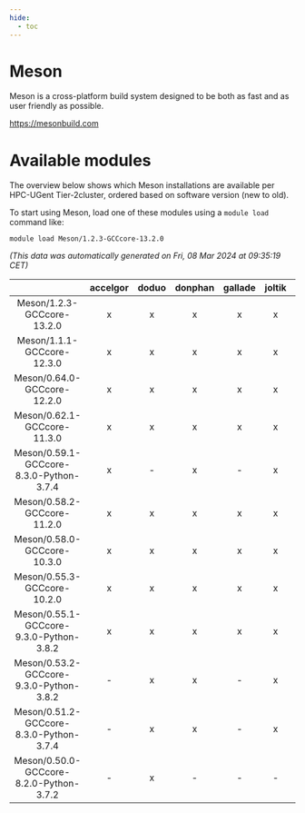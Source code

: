 ```yaml
---
hide:
  - toc
---
```


Meson
=====


Meson is a cross-platform build system designed to be both as fast and as user friendly as possible.

https://mesonbuild.com
# Available modules


The overview below shows which Meson installations are available per HPC-UGent Tier-2cluster, ordered based on software version (new to old).

To start using Meson, load one of these modules using a `module load` command like:

```shell
module load Meson/1.2.3-GCCcore-13.2.0
```

*(This data was automatically generated on Fri, 08 Mar 2024 at 09:35:19 CET)*  

| |accelgor|doduo|donphan|gallade|joltik|skitty|
| :---: | :---: | :---: | :---: | :---: | :---: | :---: |
|Meson/1.2.3-GCCcore-13.2.0|x|x|x|x|x|x|
|Meson/1.1.1-GCCcore-12.3.0|x|x|x|x|x|x|
|Meson/0.64.0-GCCcore-12.2.0|x|x|x|x|x|x|
|Meson/0.62.1-GCCcore-11.3.0|x|x|x|x|x|x|
|Meson/0.59.1-GCCcore-8.3.0-Python-3.7.4|x|-|x|-|x|x|
|Meson/0.58.2-GCCcore-11.2.0|x|x|x|x|x|x|
|Meson/0.58.0-GCCcore-10.3.0|x|x|x|x|x|x|
|Meson/0.55.3-GCCcore-10.2.0|x|x|x|x|x|x|
|Meson/0.55.1-GCCcore-9.3.0-Python-3.8.2|x|x|x|x|x|x|
|Meson/0.53.2-GCCcore-9.3.0-Python-3.8.2|-|x|x|-|x|x|
|Meson/0.51.2-GCCcore-8.3.0-Python-3.7.4|-|x|x|-|x|x|
|Meson/0.50.0-GCCcore-8.2.0-Python-3.7.2|-|x|-|-|-|-|
